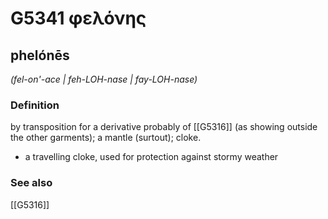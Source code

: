 # G5341 φελόνης

## phelónēs

_(fel-on'-ace | feh-LOH-nase | fay-LOH-nase)_

### Definition

by transposition for a derivative probably of [[G5316]] (as showing outside the other garments); a mantle (surtout); cloke.

- a travelling cloke, used for protection against stormy weather

### See also

[[G5316]]

